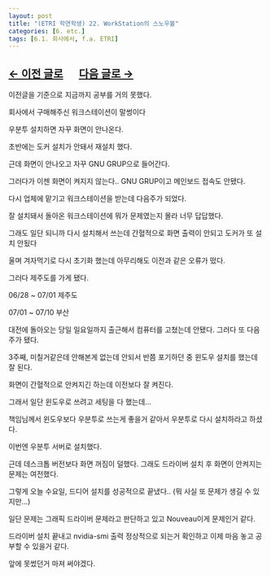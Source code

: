 ```yaml
---
layout: post
title: "(ETRI 학연학생) 22. WorkStation의 스노우볼"
categories: [6. etc.]
tags: [6.1. 회사에서, f.a. ETRI]
---
```


## [←  이전 글로](https://maizer2.github.io/6.%20etc2022/06/22/(ETRI-학연학생)-21.-final-exam-end.html) 　 [다음 글로 →](https://maizer2.github.io/6.%20etc2022/07/01/(ETRI-학연학생)-23.-Jeju-Conference.html)

이전글을 기준으로 지금까지 공부를 거의 못했다.

회사에서 구매해주신 워크스테이션이 말썽이다

우분투 설치하면 자꾸 화면이 안나온다.

초반에는 도커 설치가 안돼서 재설치 했다.

근데 화면이 안나오고 자꾸 GNU GRUP으로 들어간다.

그러다가 이젠 화면이 켜지지 않는다.. GNU GRUP이고 메인보드 접속도 안됐다.

다시 업체에 맡기고 워크스테이션을 받는데 다음주가 되었다.

잘 설치돼서 돌아온 워크스테이션에 뭐가 문제였는지 몰라 너무 답답했다.

그래도 일단 되니까 다시 설치해서 쓰는데 간혈적으로 화면 출력이 안되고 도커가 또 설치 안됬다

울며 겨자먹기로 다시 초기화 했는데 아무리해도 이전과 같은 오류가 떴다.

그러다 제주도를 가게 됐다.

06/28 ~ 07/01 제주도

07/01 ~ 07/10 부산

대전에 돌아오는 당일 일요일까지 출근해서 컴퓨터를 고쳤는데 안됐다. 그러다 또 다음주가 됐다.

3주째, 미칠거같은데 안해본게 없는데 안되서 반쯤 포기하던 중 윈도우 설치를 했는데 잘 된다.

화면이 간혈적으로 안켜지긴 하는데 이전보다 잘 켜진다.

그래서 일단 윈도우로 쓰려고 세팅을 다 했는데...

책임님께서 윈도우보다 우분투로 쓰는게 좋을거 같아서 우분투로 다시 설치하라고 하셨다.

이번엔 우분투 서버로 설치했다.

근데 데스크톱 버전보다 화면 꺼짐이 덜했다. 그래도 드라이버 설치 후 화면이 안켜지는 문제는 여전했다.

그렇게 오늘 수요일, 드디어 설치를 성공적으로 끝냈다.. (뭐 사실 또 문제가 생길 수 있지만...)

일단 문제는 그래픽 드라이버 문제라고 판단하고 있고 Nouveau이게 문제인거 같다.

드라이버 설치 끝내고 nvidia-smi 출력 정상적으로 되는거 확인하고 이제 마음 놓고 공부할 수 있을거 같다.

앞에 못썼던거 마져 써야겠다.
